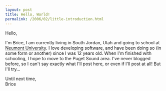 ```yaml
---
layout: post
title: Hello, World!
permalink: /2006/02/little-introduction.html
---
```


Hello,

I'm Brice, I am currently living in South Jordan, Utah and going to school at [Neumont University][1]. I love developing
software, and have been doing so (in some form or another) since I was 12 years old. When I'm finished with schooling, I
hope to move to the Puget Sound area. I've never blogged before, so I can't say exactly what I'll post here, or even if
I'll post at all! But I'll try...

Until next time,  
Brice


  [1]: http://www.neumont.edu
